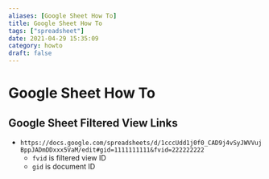 ```yaml
---
aliases: [Google Sheet How To]
title: Google Sheet How To
tags: ["spreadsheet"]
date: 2021-04-29 15:35:09
category: howto
draft: false
---
```


# Google Sheet How To

## Google Sheet Filtered View Links

- `https://docs.google.com/spreadsheets/d/1cccUdd1j0f0_CAD9j4vSyJWVVujBppJADmDDxxx5VaM/edit#gid=1111111111&fvid=222222222`
    - `fvid` is filtered view ID
    - `gid` is document ID
